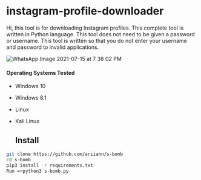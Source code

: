 # instagram-profile-downloader


Hi, this tool is for downloading Instagram profiles. This complete tool is written in Python language. This tool does not need to be given a password or username.
This tool is written so that you do not enter your username and password to invalid applications.


![WhatsApp Image 2021-07-15 at 7 38 02 PM](https://user-images.githubusercontent.com/87072183/125811588-2a3accce-b4a3-4034-b438-2702301dca0e.jpeg)




 #### Operating Systems Tested
        
- Windows 10
- Windows 8.1
- Linux 
- Kali Linux




  ## Install
  
```bash
git clone https://github.com/ariiann/s-bomb
cd s-bomb
pip3 install -r requirements.txt
Run =>python3 s-bomb.py
```
